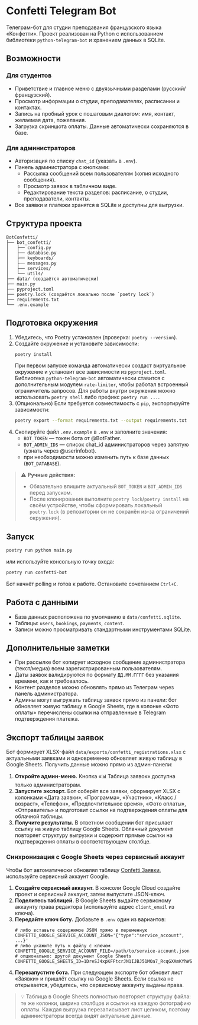 # Confetti Telegram Bot

Телеграм-бот для студии преподавания французского языка «Конфетти». Проект реализован на Python с использованием библиотеки `python-telegram-bot` и хранением данных в SQLite.

## Возможности

### Для студентов
- Приветствие и главное меню с двуязычными разделами (русский/французский).
- Просмотр информации о студии, преподавателях, расписании и контактах.
- Запись на пробный урок с пошаговым диалогом: имя, контакт, желаемая дата, пожелания.
- Загрузка скриншота оплаты. Данные автоматически сохраняются в базе.

### Для администраторов
- Авторизация по списку `chat_id` (указать в `.env`).
- Панель администратора с кнопками:
  - Рассылка сообщений всем пользователям (копия исходного сообщения).
  - Просмотр заявок в табличном виде.
  - Редактирование текста разделов: расписание, о студии, преподаватели, контакты.
- Все заявки и платежи хранятся в SQLite и доступны для выгрузки.

## Структура проекта
```
BotConfetti/
├── bot_confetti/
│   ├── config.py
│   ├── database.py
│   ├── keyboards/
│   ├── messages.py
│   ├── services/
│   └── utils/
├── data/ (создаётся автоматически)
├── main.py
├── pyproject.toml
├── poetry.lock (создаётся локально после `poetry lock`)
├── requirements.txt
└── .env.example
```

## Подготовка окружения

1. Убедитесь, что Poetry установлен (проверка: `poetry --version`).
2. Создайте окружение и установите зависимости:
   ```bash
   poetry install
   ```
   При первом запуске команда автоматически создаст виртуальное окружение и
   установит все зависимости из `pyproject.toml`. Библиотека `python-telegram-bot`
   автоматически ставится с дополнительным модулем `rate-limiter`, чтобы работал
   встроенный ограничитель запросов. Для работы внутри окружения
   можно использовать `poetry shell` либо префикс `poetry run ...`.
3. (Опционально) Если требуется совместимость с `pip`, экспортируйте зависимости:
   ```bash
   poetry export --format requirements.txt --output requirements.txt
   ```
4. Скопируйте файл `.env.example` в `.env` и заполните значения:
   - `BOT_TOKEN` — токен бота от @BotFather.
   - `BOT_ADMIN_IDS` — список chat_id администраторов через запятую (узнать через @userinfobot).
   - при необходимости можно изменить путь к базе данных (`BOT_DATABASE`).

> ⚠️ **Ручные действия:**
> - Обязательно впишите актуальный `BOT_TOKEN` и `BOT_ADMIN_IDS` перед запуском.
> - После клонирования выполните `poetry lock`/`poetry install` на своём устройстве,
>   чтобы сформировать локальный `poetry.lock` (в репозитории он не сохранён из-за
>   ограничений окружения).

## Запуск

```bash
poetry run python main.py
```

или используйте консольную точку входа:

```bash
poetry run confetti-bot
```

Бот начнёт polling и готов к работе. Остановите сочетанием `Ctrl+C`.

## Работа с данными

- База данных расположена по умолчанию в `data/confetti.sqlite`.
- Таблицы: `users`, `bookings`, `payments`, `content`.
- Записи можно просматривать стандартными инструментами SQLite.

## Дополнительные заметки

- При рассылке бот копирует исходное сообщение администратора (текст/медиа) всем зарегистрированным пользователям.
- Даты заявок валидируются по формату `ДД.ММ.ГГГГ` без указания времени, как и требовалось.
- Контент разделов можно обновлять прямо из Телеграм через панель администратора.
- Админы могут выгружать таблицу заявок прямо из панели: бот обновляет живую таблицу
  в Google Sheets, где в колонке «Фото оплаты» перечислены ссылки на отправленные в Telegram подтверждения платежа.

## Экспорт таблицы заявок

Бот формирует XLSX-файл `data/exports/confetti_registrations.xlsx` с актуальными заявками и одновременно обновляет живую таблицу в Google Sheets. Получить данные можно прямо из админ-панели:

1. **Откройте админ-меню.** Кнопка «📊 Таблица заявок» доступна только администраторам.
2. **Запустите экспорт.** Бот соберёт все заявки, сформирует XLSX с колонками «Дата заявки», «Программа», «Участник», «Класс / возраст», «Телефон», «Предпочтительное время», «Фото оплаты», «Отправитель» и подготовит ссылки на подтверждения оплаты для облачной таблицы.
3. **Получите результаты.** В ответном сообщении бот присылает ссылку на живую таблицу Google Sheets. Облачный документ повторяет структуру выгрузки и содержит прямые ссылки на подтверждения оплаты в соответствующем столбце.

### Синхронизация с Google Sheets через сервисный аккаунт

Чтобы бот автоматически обновлял таблицу [Confetti Заявки](https://docs.google.com/spreadsheets/d/1DreSJ4xpKFFtcrJN1IJBJ51MOa7_RcqGXAmKYhWSlfA/edit?usp=sharing), используйте сервисный аккаунт Google.

1. **Создайте сервисный аккаунт.** В консоли Google Cloud создайте проект и сервисный аккаунт, затем выпустите JSON-ключ.
2. **Поделитесь таблицей.** В Google Sheets выдайте сервисному аккаунту права редактора (используйте адрес `client_email` из ключа).
3. **Передайте ключ боту.** Добавьте в `.env` один из вариантов:
   ```env
   # либо вставьте содержимое JSON прямо в переменную
   CONFETTI_GOOGLE_SERVICE_ACCOUNT_JSON='{"type":"service_account", ...}'
   # либо укажите путь к файлу с ключом
   CONFETTI_GOOGLE_SERVICE_ACCOUNT_FILE=/path/to/service-account.json
   # опционально: другой документ Google Sheets
   CONFETTI_GOOGLE_SHEETS_ID=1DreSJ4xpKFFtcrJN1IJBJ51MOa7_RcqGXAmKYhWSlfA
   ```
4. **Перезапустите бота.** При следующем экспорте бот обновит лист «Заявки» и пришлёт ссылку на Google Sheets. Если ссылка не открывается, убедитесь, что сервисному аккаунту выданы права.

> 💡 Таблица в Google Sheets полностью повторяет структуру файла: те же колонки, ширина столбцов и ссылки на каждую фотографию оплаты. Каждая выгрузка перезаписывает лист целиком, поэтому администраторы всегда видят актуальные данные.
